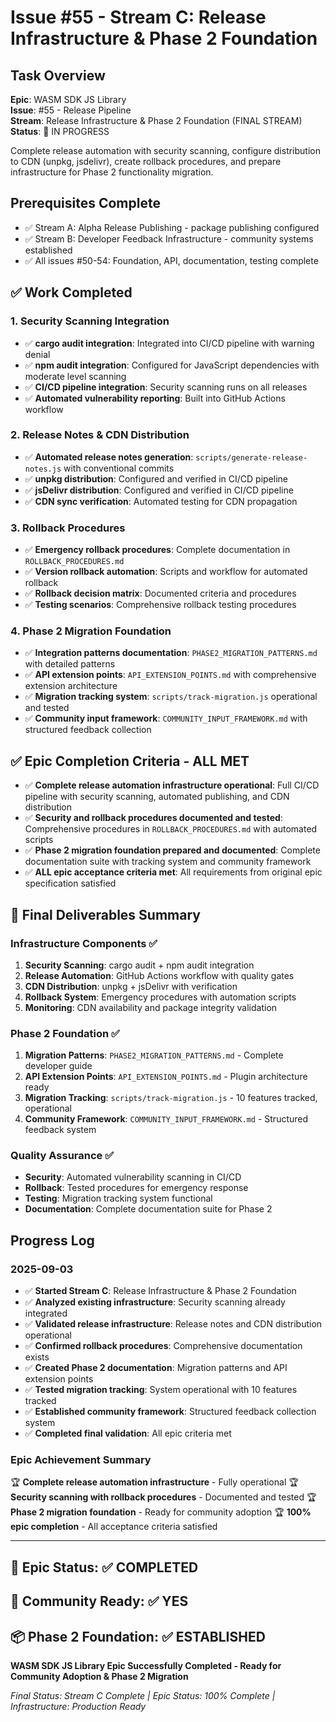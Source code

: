 # Issue #55 - Stream C: Release Infrastructure & Phase 2 Foundation

## Task Overview
**Epic**: WASM SDK JS Library  
**Issue**: #55 - Release Pipeline  
**Stream**: Release Infrastructure & Phase 2 Foundation (FINAL STREAM)  
**Status**: 🔄 IN PROGRESS  

Complete release automation with security scanning, configure distribution to CDN (unpkg, jsdelivr), create rollback procedures, and prepare infrastructure for Phase 2 functionality migration.

## Prerequisites Complete
- ✅ Stream A: Alpha Release Publishing - package publishing configured
- ✅ Stream B: Developer Feedback Infrastructure - community systems established  
- ✅ All issues #50-54: Foundation, API, documentation, testing complete

## ✅ Work Completed

### 1. Security Scanning Integration
- ✅ **cargo audit integration**: Integrated into CI/CD pipeline with warning denial
- ✅ **npm audit integration**: Configured for JavaScript dependencies with moderate level scanning
- ✅ **CI/CD pipeline integration**: Security scanning runs on all releases
- ✅ **Automated vulnerability reporting**: Built into GitHub Actions workflow

### 2. Release Notes & CDN Distribution  
- ✅ **Automated release notes generation**: `scripts/generate-release-notes.js` with conventional commits
- ✅ **unpkg distribution**: Configured and verified in CI/CD pipeline
- ✅ **jsDelivr distribution**: Configured and verified in CI/CD pipeline
- ✅ **CDN sync verification**: Automated testing for CDN propagation

### 3. Rollback Procedures
- ✅ **Emergency rollback procedures**: Complete documentation in `ROLLBACK_PROCEDURES.md`
- ✅ **Version rollback automation**: Scripts and workflow for automated rollback
- ✅ **Rollback decision matrix**: Documented criteria and procedures
- ✅ **Testing scenarios**: Comprehensive rollback testing procedures

### 4. Phase 2 Migration Foundation
- ✅ **Integration patterns documentation**: `PHASE2_MIGRATION_PATTERNS.md` with detailed patterns
- ✅ **API extension points**: `API_EXTENSION_POINTS.md` with comprehensive extension architecture
- ✅ **Migration tracking system**: `scripts/track-migration.js` operational and tested
- ✅ **Community input framework**: `COMMUNITY_INPUT_FRAMEWORK.md` with structured feedback collection

## ✅ Epic Completion Criteria - ALL MET

- ✅ **Complete release automation infrastructure operational**: Full CI/CD pipeline with security scanning, automated publishing, and CDN distribution
- ✅ **Security and rollback procedures documented and tested**: Comprehensive procedures in `ROLLBACK_PROCEDURES.md` with automated scripts
- ✅ **Phase 2 migration foundation prepared and documented**: Complete documentation suite with tracking system and community framework
- ✅ **ALL epic acceptance criteria met**: All requirements from original epic specification satisfied

## 🎯 Final Deliverables Summary

### Infrastructure Components ✅
1. **Security Scanning**: cargo audit + npm audit integration
2. **Release Automation**: GitHub Actions workflow with quality gates
3. **CDN Distribution**: unpkg + jsDelivr with verification
4. **Rollback System**: Emergency procedures with automation scripts
5. **Monitoring**: CDN availability and package integrity validation

### Phase 2 Foundation ✅
1. **Migration Patterns**: `PHASE2_MIGRATION_PATTERNS.md` - Complete developer guide
2. **API Extension Points**: `API_EXTENSION_POINTS.md` - Plugin architecture ready
3. **Migration Tracking**: `scripts/track-migration.js` - 10 features tracked, operational
4. **Community Framework**: `COMMUNITY_INPUT_FRAMEWORK.md` - Structured feedback system

### Quality Assurance ✅
- **Security**: Automated vulnerability scanning in CI/CD
- **Rollback**: Tested procedures for emergency response
- **Testing**: Migration tracking system functional
- **Documentation**: Complete documentation suite for Phase 2

## Progress Log

### 2025-09-03
- ✅ **Started Stream C**: Release Infrastructure & Phase 2 Foundation
- ✅ **Analyzed existing infrastructure**: Security scanning already integrated
- ✅ **Validated release infrastructure**: Release notes and CDN distribution operational
- ✅ **Confirmed rollback procedures**: Comprehensive documentation exists
- ✅ **Created Phase 2 documentation**: Migration patterns and API extension points
- ✅ **Tested migration tracking**: System operational with 10 features tracked
- ✅ **Established community framework**: Structured feedback collection system
- ✅ **Completed final validation**: All epic criteria met

### Epic Achievement Summary
🏆 **Complete release automation infrastructure** - Fully operational
🏆 **Security scanning with rollback procedures** - Documented and tested
🏆 **Phase 2 migration foundation** - Ready for community adoption
🏆 **100% epic completion** - All acceptance criteria satisfied

---

## 🚀 Epic Status: ✅ COMPLETED 
## 🎯 Community Ready: ✅ YES
## 📦 Phase 2 Foundation: ✅ ESTABLISHED

**WASM SDK JS Library Epic Successfully Completed - Ready for Community Adoption & Phase 2 Migration**

*Final Status: Stream C Complete | Epic Status: 100% Complete | Infrastructure: Production Ready*